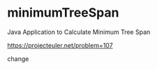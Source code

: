 # minimumTreeSpan
Java Application to Calculate Minimum Tree Span 

https://projecteuler.net/problem=107


change
